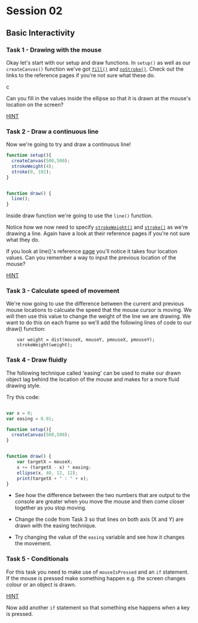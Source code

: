 # Session 02

## Basic Interactivity


### Task 1 - Drawing with the mouse

Okay let's start with our setup and draw functions.  In ```setup()``` as well as our ```createCanvas()``` function we've got [```fill()```](https://p5js.org/reference/#/p5/fill) and [```noStroke()```](https://p5js.org/reference/#/p5/noStroke).  Check out the links to the reference pages if you're not sure what these do.

c

Can you fill in the values inside the ellipse so that it is drawn at the mouse's location on the screen?

[HINT](https://p5js.org/reference/#/p5/mouseX)


### Task 2 - Draw a continuous line

Now we're going to try and draw a continuous line!

```javascript
function setup(){
  createCanvas(500,500);
  strokeWeight(4);
  stroke(0, 102);
}


function draw() {
  line();
}
```

Inside draw function we're going to use the ```line()``` function.

Notice how we now need to specify [```strokeWeight()```](https://p5js.org/reference/#/p5/strokeWeight) and [```stroke()```](https://p5js.org/reference/#/p5/stroke) as we're drawing a line.  Again have a look at their reference pages if you're not sure what they do.

If you look at line()'s reference [page](https://p5js.org/reference/#/p5/line) you'll notice it takes four location values.  Can you remember a way to input the previous location of the mouse?

[HINT](https://p5js.org/reference/#/p5/pmouseX)

### Task 3 - Calculate speed of movement

We're now going to use the difference between the current and previous mouse locations to calcuate the speed that the mouse cursor is moving.  We will then use this value to change the weight of the line we are drawing.  We want to do this on each frame so we'll add the following lines of code to our draw() function:

```
	var weight = dist(mouseX, mouseY, pmouseX, pmouseY);
	strokeWeight(weight);	
```

### Task 4 - Draw fluidly

The following technique called 'easing' can be used to make our drawn object lag behind the location of the mouse and makes for a more fluid drawing style.

Try this code:

```javascript

var x = 0;
var easing = 0.01;

function setup(){
  createCanvas(500,500);
}


function draw() {
	var targetX = mouseX;
    x += (targetX - x) * easing;
  	ellipse(x, 40, 12, 12);
    print(targetX + " : " + x);
}
```

* See how the difference between the two numbers that are output to the console are greater when you move the mouse and then come closer together as you stop moving.

* Change the code from Task 3 so that lines on both axis (X and Y) are drawn with the easing technique.

* Try changing the value of the ```easing``` variable and see how it changes the movement.

### Task 5 - Conditionals

For this task you need to make use of ```mouseIsPressed``` and an ```if``` statement.  If the mouse is pressed make something happen e.g. the screen changes colour or an object is drawn.

[HINT](https://p5js.org/reference/#/p5/mouseIsPressed)

Now add another ```if``` statement so that something else happens when a key is pressed.
